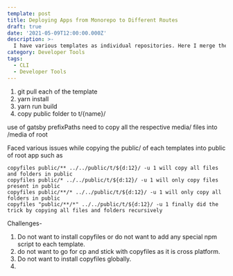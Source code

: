 ```yaml
---
template: post
title: Deploying Apps from Monorepo to Different Routes
draft: true
date: '2021-05-09T12:00:00.000Z'
description: >-
  I have various templates as individual repositories. Here I merge them into a monorepo and then deploy to various routes.
category: Developer Tools
tags:
  - CLI
  - Developer Tools
---
```


1. git pull each of the template
2. yarn install
3. yarn run build
4. copy public folder to t/{name}/

use of gatsby prefixPaths
need to copy all the respective media/ files into /media of root

Faced various issues while copying the public/ of each templates into public of root app such as

```
copyfiles public/** ../../public/t/${d:12}/ -u 1 will copy all files and folders in public
copyfiles public/* ../../public/t/${d:12}/ -u 1 will only copy files present in public
copyfiles public/**/* ../../public/t/${d:12}/ -u 1 will only copy all folders in public
copyfiles "public/**/*" ../../public/t/${d:12}/ -u 1 finally did the trick by copying all files and folders recursively
```

Challenges-

1. Do not want to install copyfiles or do not want to add any special npm script to each template.
2. do not want to go for cp and stick with copyfiles as it is cross platform.
3. Do not want to install copyfiles globally.
4.
